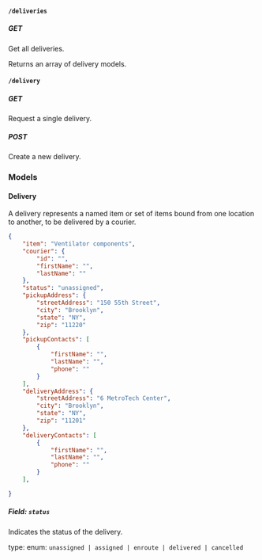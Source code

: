 #### `/deliveries`

##### GET

Get all deliveries.

Returns an array of delivery models.

#### `/delivery`

##### GET

Request a single delivery.

##### POST

Create a new delivery.

### Models

#### Delivery

A delivery represents a named item or set of items bound from one location to another, to be delivered by a courier.

```json
{
    "item": "Ventilator components",
    "courier": {
        "id": "",
        "firstName": "",
        "lastName": ""
    },
    "status": "unassigned",
    "pickupAddress": {
        "streetAddress": "150 55th Street",
        "city": "Brooklyn",
        "state": "NY",
        "zip": "11220"
    },
    "pickupContacts": [
        {
            "firstName": "",
            "lastName": "",
            "phone": ""
        }
    ],
    "deliveryAddress": {
        "streetAddress": "6 MetroTech Center",
        "city": "Brooklyn",
        "state": "NY",
        "zip": "11201"
    },
    "deliveryContacts": [
        {
            "firstName": "",
            "lastName": "",
            "phone": ""
        }
    ],

}
```

##### Field: `status`

Indicates the status of the delivery.

type: enum: `unassigned | assigned | enroute | delivered | cancelled`
